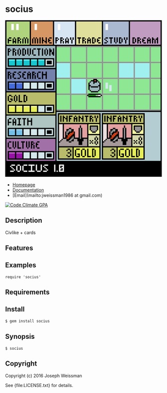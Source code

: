 # socius

![socius mockup](https://raw.githubusercontent.com/jweissman/socius/master/media/mockup.png)

* [Homepage](https://rubygems.org/gems/socius)
* [Documentation](http://rubydoc.info/gems/socius/frames)
* [Email](mailto:jweissman1986 at gmail.com)

[![Code Climate GPA](https://codeclimate.com/github//socius/badges/gpa.svg)](https://codeclimate.com/github//socius)

## Description

Civlike + cards

## Features

## Examples

    require 'socius'

## Requirements

## Install

    $ gem install socius

## Synopsis

    $ socius

## Copyright

Copyright (c) 2016 Joseph Weissman

See {file:LICENSE.txt} for details.
